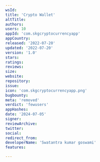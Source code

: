 ```yaml
---
wsId: 
title: 'Crypto Wallet'
altTitle: 
authors: 
users: 10
appId: 'com.skgcryptocurrencyapp'
appCountry: 
released: '2022-07-20'
updated: '2022-07-20'
version: '1.0'
stars: 
ratings: 
reviews: 
size: 
website: 
repository: 
issue: 
icon: 'com.skgcryptocurrencyapp.png'
bugbounty: 
meta: 'removed'
verdict: 'fewusers'
appHashes: 
date: '2024-07-05'
signer: 
reviewArchive: 
twitter: 
social: 
redirect_from: 
developerName: 'Swatantra kumar goswami'
features: 

---
```


